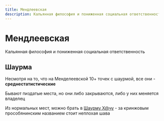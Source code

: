 ```yaml
---
title: Мендлеевская 
description: Кальянная философия и пониженная социальная ответственность
---
```


<img-bg src="/images/food/mendel/mendel.png" alt="Мендеевская" :opacity="0.5">
  <div class="py-5 md:py-14">
    <h1>Мендлеевская</h1>
    <p class="text-center text-gray-500">Кальянная философия и пониженная социальная ответственность</p>
  </div>
</img-bg>

<h2>Шаурма</h2>

<div class=" bg-white rounded py-6 px-8">

Несмотря на то, что на Менделеевской 10+ точек с шаурмой, все они - **среднестатистические**

<img-swiper>
<img-block src="/images/food/mendel/average-shawarma-fan.png" alt="Типичный отзыв о шаве" ></img-block>
</img-swiper>


Бывают пиздатые места, но они либо закрываются, либо у них меняется владелец

<img-swiper>  
  <img-block src="/images/food/mendel/gastronomic-crime.png" alt="Гастрономическое преступление" :show-caption="true" ></img-block>
</img-swiper>

Из нормальных мест, можно брать в [Шаурму Х@чу](https://depomoscow.ru/corners/shaurmu-h-chu/) - за кринжовым
прособянинским названием стоит неплохая шава

<img-swiper >
  <img-block src="/images/food/mendel/sobyanins-shava.png" alt="Дневник Хача и Собянин"  ></img-block>
</img-swiper>


</div>
